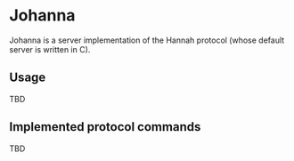 Johanna
=======

Johanna is a server implementation of the Hannah protocol (whose default server
is written in C).

## Usage

TBD

## Implemented protocol commands

TBD